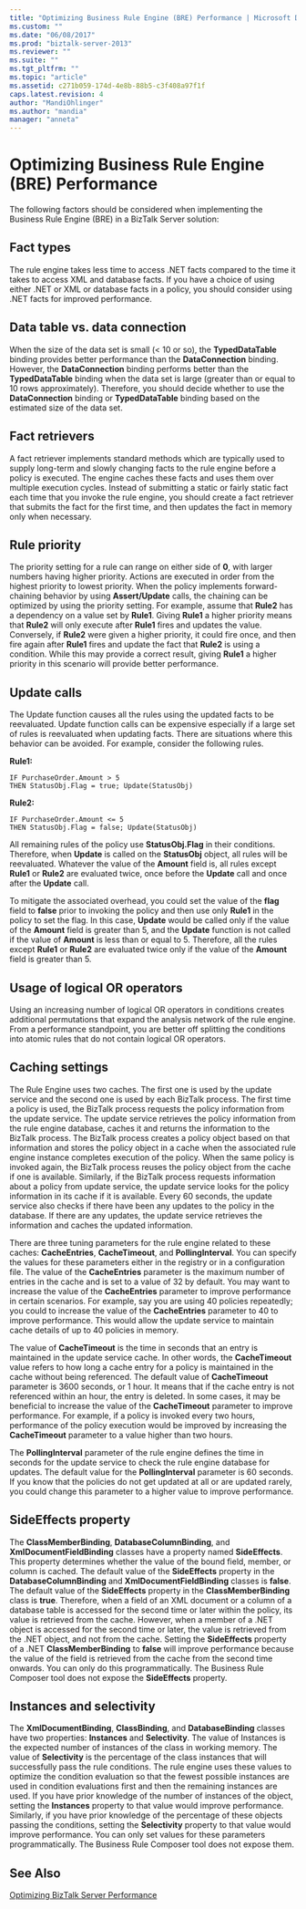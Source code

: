 ```yaml
---
title: "Optimizing Business Rule Engine (BRE) Performance | Microsoft Docs"
ms.custom: ""
ms.date: "06/08/2017"
ms.prod: "biztalk-server-2013"
ms.reviewer: ""
ms.suite: ""
ms.tgt_pltfrm: ""
ms.topic: "article"
ms.assetid: c271b059-174d-4e8b-88b5-c3f408a97f1f
caps.latest.revision: 4
author: "MandiOhlinger"
ms.author: "mandia"
manager: "anneta"
---
```

# Optimizing Business Rule Engine (BRE) Performance
The following factors should be considered when implementing the Business Rule Engine (BRE) in a BizTalk Server solution:  
  
## Fact types  
 The rule engine takes less time to access .NET facts compared to the time it takes to access XML and database facts. If you have a choice of using either .NET or XML or database facts in a policy, you should consider using .NET facts for improved performance.  
  
## Data table vs. data connection  
 When the size of the data set is small (< 10 or so), the **TypedDataTable** binding provides better performance than the **DataConnection** binding. However, the **DataConnection** binding performs better than the **TypedDataTable** binding when the data set is large (greater than or equal to 10 rows approximately). Therefore, you should decide whether to use the **DataConnection** binding or **TypedDataTable** binding based on the estimated size of the data set.  
  
## Fact retrievers  
 A fact retriever implements standard methods which are typically used to supply long-term and slowly changing facts to the rule engine before a policy is executed. The engine caches these facts and uses them over multiple execution cycles. Instead of submitting a static or fairly static fact each time that you invoke the rule engine, you should create a fact retriever that submits the fact for the first time, and then updates the fact in memory only when necessary.  
  
## Rule priority  
 The priority setting for a rule can range on either side of **0**, with larger numbers having higher priority. Actions are executed in order from the highest priority to lowest priority. When the policy implements forward-chaining behavior by using **Assert/Update** calls, the chaining can be optimized by using the priority setting. For example, assume that **Rule2** has a dependency on a value set by **Rule1**. Giving **Rule1** a higher priority means that **Rule2** will only execute after **Rule1** fires and updates the value. Conversely, if **Rule2** were given a higher priority, it could fire once, and then fire again after **Rule1** fires and update the fact that **Rule2** is using a condition. While this may provide a correct result, giving **Rule1** a higher priority in this scenario will provide better performance.  
  
## Update calls  
 The Update function causes all the rules using the updated facts to be reevaluated. Update function calls can be expensive especially if a large set of rules is reevaluated when updating facts. There are situations where this behavior can be avoided. For example, consider the following rules.  
  
 **Rule1:**  
  
```  
IF PurchaseOrder.Amount > 5   
THEN StatusObj.Flag = true; Update(StatusObj)  
```  
  
 **Rule2:**  
  
```  
IF PurchaseOrder.Amount <= 5   
THEN StatusObj.Flag = false; Update(StatusObj)  
```  
  
 All remaining rules of the policy use **StatusObj.Flag** in their conditions. Therefore, when **Update** is called on the **StatusObj** object, all rules will be reevaluated. Whatever the value of the **Amount** field is, all rules except **Rule1** or **Rule2** are evaluated twice, once before the **Update** call and once after the **Update** call.  
  
 To mitigate the associated overhead, you could set the value of the **flag** field to **false** prior to invoking the policy and then use only **Rule1** in the policy to set the flag. In this case, **Update** would be called only if the value of the **Amount** field is greater than 5, and the **Update** function is not called if the value of **Amount** is less than or equal to 5. Therefore, all the rules except **Rule1** or **Rule2** are evaluated twice only if the value of the **Amount** field is greater than 5.  
  
## Usage of logical OR operators  
 Using an increasing number of logical OR operators in conditions creates additional permutations that expand the analysis network of the rule engine. From a performance standpoint, you are better off splitting the conditions into atomic rules that do not contain logical OR operators.  
  
## Caching settings  
 The Rule Engine uses two caches. The first one is used by the update service and the second one is used by each BizTalk process. The first time a policy is used, the BizTalk process requests the policy information from the update service. The update service retrieves the policy information from the rule engine database, caches it and returns the information to the BizTalk process. The BizTalk process creates a policy object based on that information and stores the policy object in a cache when the associated rule engine instance completes execution of the policy. When the same policy is invoked again, the BizTalk process reuses the policy object from the cache if one is available. Similarly, if the BizTalk process requests information about a policy from update service, the update service looks for the policy information in its cache if it is available. Every 60 seconds, the update service also checks if there have been any updates to the policy in the database. If there are any updates, the update service retrieves the information and caches the updated information.  
  
 There are three tuning parameters for the rule engine related to these caches: **CacheEntries**, **CacheTimeout**, and **PollingInterval**. You can specify the values for these parameters either in the registry or in a configuration file. The value of the **CacheEntries** parameter is the maximum number of entries in the cache and is set to a value of 32 by default. You may want to increase the value of the **CacheEntries** parameter to improve performance in certain scenarios. For example, say you are using 40 policies repeatedly; you could to increase the value of the **CacheEntries** parameter to 40 to improve performance. This would allow the update service to maintain cache details of up to 40 policies in memory.  
  
 The value of **CacheTimeout** is the time in seconds that an entry is maintained in the update service cache. In other words, the **CacheTimeout** value refers to how long a cache entry for a policy is maintained in the cache without being referenced. The default value of **CacheTimeout** parameter is 3600 seconds, or 1 hour. It means that if the cache entry is not referenced within an hour, the entry is deleted. In some cases, it may be beneficial to increase the value of the **CacheTimeout** parameter to improve performance. For example, if a policy is invoked every two hours, performance of the policy execution would be improved by increasing the **CacheTimeout** parameter to a value higher than two hours.  
  
 The **PollingInterval** parameter of the rule engine defines the time in seconds for the update service to check the rule engine database for updates. The default value for the **PollingInterval** parameter is 60 seconds. If you know that the policies do not get updated at all or are updated rarely, you could change this parameter to a higher value to improve performance.  
  
## SideEffects property  
 The **ClassMemberBinding**, **DatabaseColumnBinding**, and **XmlDocumentFieldBinding** classes have a property named **SideEffects**. This property determines whether the value of the bound field, member, or column is cached. The default value of the **SideEffects** property in the **DatabaseColumnBinding** and **XmlDocumentFieldBinding** classes is **false**. The default value of the **SideEffects** property in the **ClassMemberBinding** class is **true**. Therefore, when a field of an XML document or a column of a database table is accessed for the second time or later within the policy, its value is retrieved from the cache. However, when a member of a .NET object is accessed for the second time or later, the value is retrieved from the .NET object, and not from the cache. Setting the **SideEffects** property of a .NET **ClassMemberBinding** to **false** will improve performance because the value of the field is retrieved from the cache from the second time onwards. You can only do this programmatically. The Business Rule Composer tool does not expose the **SideEffects** property.  
  
## Instances and selectivity  
 The **XmlDocumentBinding**, **ClassBinding**, and **DatabaseBinding** classes have two properties: **Instances** and **Selectivity**. The value of Instances is the expected number of instances of the class in working memory. The value of **Selectivity** is the percentage of the class instances that will successfully pass the rule conditions. The rule engine uses these values to optimize the condition evaluation so that the fewest possible instances are used in condition evaluations first and then the remaining instances are used. If you have prior knowledge of the number of instances of the object, setting the **Instances** property to that value would improve performance. Similarly, if you have prior knowledge of the percentage of these objects passing the conditions, setting the **Selectivity** property to that value would improve performance. You can only set values for these parameters programmatically. The Business Rule Composer tool does not expose them.  
  
## See Also  
 [Optimizing BizTalk Server Performance](../technical-guides/optimizing-biztalk-server-performance.md)
